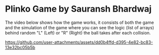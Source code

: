 # Plinko Game by Sauransh Bhardwaj

The video below shows how the game works, it consists of both the game and the simulation of the game where you can see the logic (list of arrays) behind random "L" (Left) or "R" (Right) the ball takes after each collision.


https://github.com/user-attachments/assets/dd0b4ffd-d395-4e82-bc83-13e32bc05b5b


